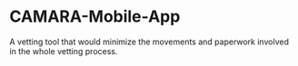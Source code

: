 CAMARA-Mobile-App
=================

A vetting tool that would minimize the movements and paperwork involved in the whole vetting process.
